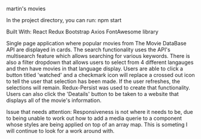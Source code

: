 martin's movies

In the project directory, you can run:
npm start

Built With:
React
Redux
Bootstrap
Axios
FontAwesome library

Single page application where popular movies from The Movie DataBase API are displayed in cards. The search functionality uses the API's multisearch feature which allows searching for various keywords. There is also a filter dropdown that allows users to select from 4 different langauges and then have movies in that language display. Users are able to click a button titled 'watched' and a checkmark icon will replace a crossed out icon to tell the user that selection has been made. If the user refreshes, the selections will remain. Redux-Persist was used to create that functionality. Users can also click the 'Deatails' button to be taken to a website that displays all of the movie's information.

Issue that needs attention:
Responsiveness is not where it needs to be, due to being unable to work out how to add a media querie to a component whose styles are being applied on top of an array map. This is someting I will continue to look for a work around with.

